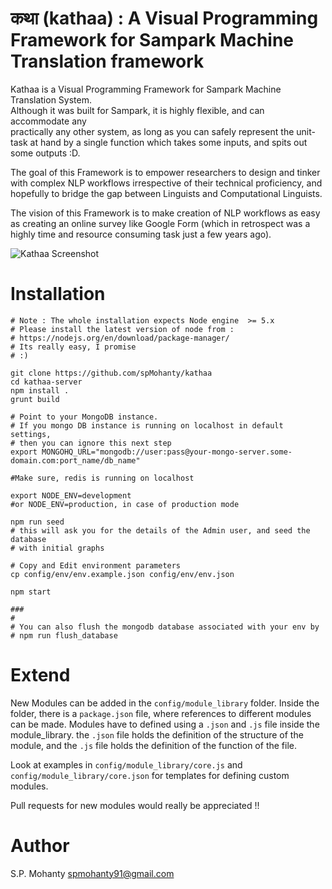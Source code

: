 कथा (kathaa) : A Visual Programming Framework for Sampark Machine Translation framework
=================================================================================

Kathaa is a Visual Programming Framework for Sampark Machine Translation System.   
Although it was built for Sampark, it is highly flexible, and can accommodate any   
practically any other system, as long as you can safely represent the unit-task at
hand by a single function which takes some inputs, and spits out some outputs :D.   

The goal of this Framework is to empower researchers to design and tinker with
complex NLP workflows irrespective of their technical proficiency, and hopefully
to bridge the gap between Linguists and Computational Linguists.

The vision of this Framework is to make creation of NLP workflows as easy as
creating an online survey like Google Form (which in retrospect was a highly
  time and resource consuming task just a few years ago).



![Kathaa Screenshot](https://cloud.githubusercontent.com/assets/1581312/12222517/cc55d2f0-b7e4-11e5-9f15-77a531a4affa.png)

Installation
============
```
# Note : The whole installation expects Node engine  >= 5.x
# Please install the latest version of node from :
# https://nodejs.org/en/download/package-manager/
# Its really easy, I promise
# :)

git clone https://github.com/spMohanty/kathaa
cd kathaa-server
npm install .
grunt build

# Point to your MongoDB instance.
# If you mongo DB instance is running on localhost in default settings,
# then you can ignore this next step
export MONGOHQ_URL="mongodb://user:pass@your-mongo-server.some-domain.com:port_name/db_name"

#Make sure, redis is running on localhost

export NODE_ENV=development
#or NODE_ENV=production, in case of production mode

npm run seed
# this will ask you for the details of the Admin user, and seed the database
# with initial graphs

# Copy and Edit environment parameters
cp config/env/env.example.json config/env/env.json

npm start

###
#
# You can also flush the mongodb database associated with your env by
# npm run flush_database
```

Extend
======
New Modules can be added in the `config/module_library` folder.
Inside the folder, there is a `package.json` file, where references to different
modules can be made.
Modules have to defined using a `.json` and `.js` file inside the module_library.
the `.json` file holds the definition of the structure of the module, and the `.js`
file holds the definition of the function of the file.

Look at examples in `config/module_library/core.js` and `config/module_library/core.json`
for templates for defining custom modules.

Pull requests for new modules would really be appreciated !!

Author
======
S.P. Mohanty <spmohanty91@gmail.com>
